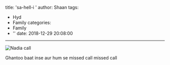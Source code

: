 title: 'sa-hell-i '
author: Shaan
tags:
  - Hyd
  - Family
categories:
  - Family
  - ''
date: 2018-12-29 20:08:00
---

![Nadia call](\images\nadia.png)

Ghantoo baat inse aur hum se missed call missed call